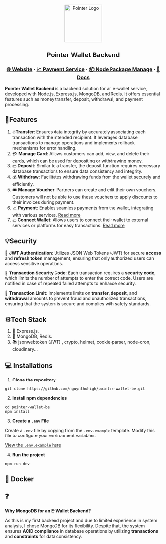 <p align="center"> <a href="https://pointer.io.vn/" target="blank"><img src="https://i.imgur.com/5cYzRrm.png" width="120" alt="Pointer Logo" /></a> </p> <h2 align="center">Pointer Wallet Backend</h2> <h3 align="center"><a target="blank" href="https://pointer.io.vn/">🌐 Website</a> ·
<a target="blank" href="https://pointer.io.vn/">📈 Payment Service</a> ·
<a target="blank" href="https://www.npmjs.com/package/pointer-wallet">📦 Node Package Manage</a> ·
<a target="blank" href="https://nguynthuhigh.github.io/pointer-payment-service/"> 📃Docs</a>
</h3>

**Pointer Wallet Backend** is a backend solution for an e-wallet service, developed with Node.js, Express.js, MongoDB, and Redis. It offers essential features such as money transfer, deposit, withdrawal, and payment processing.

## 📄Features

1. 🔥**Transfer**: Ensures data integrity by accurately associating each transaction with the intended recipient. It leverages database transactions to manage operations and implements rollback mechanisms for error handling.
2. 💳 **Manage Card**: Allows customers can add, view, and delete their cards, which can be used for depositing or withdrawing money.
3. 💵 **Deposit**: Similar to a transfer, the deposit function requires necessary database transactions to ensure data consistency and integrity.
4. 💰 **Withdraw**: Facilitates withdrawing funds from the wallet securely and efficiently.
5. 🎟 **Manage Voucher**: Partners can create and edit their own vouchers. Customers will not be able to use these vouchers to apply discounts to their invoices during payment.
6. 📈 **Payment**: Enables seamless payments from the wallet, integrating with various services. [Read more](https://github.com/nguynthuhigh/pointer-payment-service)
7. 💶 **Connect Wallet**: Allows users to connect their wallet to external services or platforms for easy transactions. [Read more](https://github.com/nguynthuhigh/pointer-payment-service)

## 💡Security

🥇 **JWT Authentication**: Utilizes JSON Web Tokens (JWT) for secure **access** and **refresh token** management, ensuring that only authorized users can access sensitive operations.

🥈 **Transaction Security Code**: Each transaction requires a **security code**, which limits the number of attempts to enter the correct code. Users are notified in case of repeated failed attempts to enhance security.

🥉 **Transaction Limit**: Implements limits on **transfer**, **deposit**, and **withdrawal** amounts to prevent fraud and unauthorized transactions, ensuring that the system is secure and complies with safety standards.

## ⚙️Tech Stack

1. 📝 Express.js.
2. 🔧 MongoDB, Redis.
3. 📚 jsonwebtoken (JWT) , crypto, helmet, cookie-parser, node-cron, cloudinary...

## 💻 Installations

1. **Clone the repository**

```
git clone https://github.com/nguynthuhigh/pointer-wallet-be.git
```

2.  **Install npm dependencies**

```
cd pointer-wallet-be
npm install
```

3. **Create a `.env` File**

Create a `.env` file by copying from the `.env.example` template. Modify this file to configure your environment variables.

[View the `.env.example` here](https://github.com/nguynthuhigh/pointer-wallet-be/blob/main/.env.example)

4. **Run the project**

```
npm run dev
```

## 🐳 Docker

## ❓

**Why MongoDB for an E-Wallet Backend?**

As this is my first backend project and due to limited experience in system analysis, I chose MongoDB for its flexibility. Despite that, the system ensures **ACID compliance** in database operations by utilizing **transactions** and **constraints** for data consistency.
